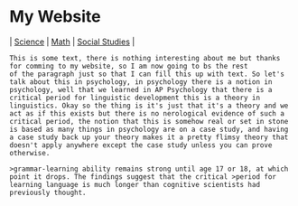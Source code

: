 # My Website

| [Science](./file.md) | [Math](./file2.md) | [Social Studies](./file3.md) |

    This is some text, there is nothing interesting about me but thanks for comming to my website, so I am now going to bs the rest
    of the paragraph just so that I can fill this up with text. So let's talk about this in psychology, in psychology there is a notion in psychology, well that we learned in AP Psychology that there is a critical period for linguistic development this is a theory in linguistics. Okay so the thing is it's just that it's a theory and we act as if this exists but there is no nerological evidence of such a critical period, the notion that this is somehow real or set in stone is based as many things in psychology are on a case study, and having a case study back up your theory makes it a pretty flimsy theory that doesn't apply anywhere except the case study unless you can prove otherwise.

    >grammar-learning ability remains strong until age 17 or 18, at which point it drops. The findings suggest that the critical >period for learning language is much longer than cognitive scientists had previously thought.
    
    